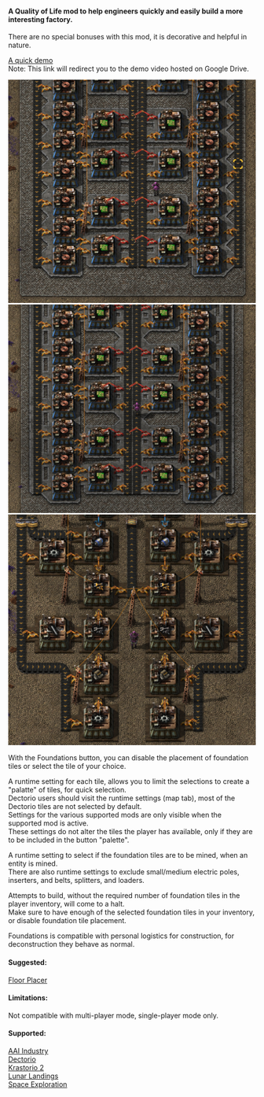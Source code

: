 #### A Quality of Life mod to help engineers quickly and easily build a more interesting factory.  
There are no special bonuses with this mod, it is decorative and helpful in nature.  

[A quick demo](https://drive.google.com/file/d/1o4HD90M7-e2r7auqeI3zcnIm5Rq9RNND/view?usp=sharing)  
Note: This link will redirect you to the demo video hosted on Google Drive.

![pic 1](/pic1.png)  
![pic 2](/pic2.png)  
![pic 3](/pic3.png)  

With the Foundations button, you can disable the placement of foundation tiles or select the tile of your choice.  

A runtime setting for each tile, allows you to limit the selections to create a "palatte" of tiles, for quick selection.  
Dectorio users should visit the runtime settings (map tab), most of the Dectorio tiles are not selected by default.  
Settings for the various supported mods are only visible when the supported mod is active.  
These settings do not alter the tiles the player has available, only if they are to be included in the button "palette".  

A runtime setting to select if the foundation tiles are to be mined, when an entity is mined.  
There are also runtime settings to exclude small/medium electric poles, inserters, and belts, splitters, and loaders.  

Attempts to build, without the required number of foundation tiles in the player inventory, will come to a halt.  
Make sure to have enough of the selected foundation tiles in your inventory, or disable foundation tile placement.  

Foundations is compatible with personal logistics for construction, for deconstruction they behave as normal.  

#### Suggested:  
[Floor Placer](https://mods.factorio.com/mod/floor-placer/metrics)  

#### Limitations:  
Not compatible with multi-player mode, single-player mode only.  

#### Supported:
[AAI Industry](https://mods.factorio.com/mod/aai-industry)  
[Dectorio](https://mods.factorio.com/mod/Dectorio)  
[Krastorio 2](https://mods.factorio.com/mod/Krastorio2)  
[Lunar Landings](https://mods.factorio.com/mod/LunarLandings)  
[Space Exploration](https://mods.factorio.com/mod/space-exploration)  
